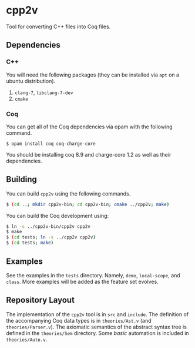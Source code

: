 # cpp2v
Tool for converting C++ files into Coq files.

## Dependencies

### C++
You will need the following packages (they can be installed via `apt` on a ubuntu distribution).

1. `clang-7`, `libclang-7-dev`
2. `cmake`

### Coq
You can get all of the Coq dependencies via opam with the following command.

```shell
$ opam install coq coq-charge-core
```

You should be installing coq 8.9 and charge-core 1.2 as well as their dependencies.

## Building
You can build `cpp2v` using the following commands.

```sh
$ (cd ..; mkdir cpp2v-bin; cd cpp2v-bin; cmake ../cpp2v; make)
```

You can build the Coq development using:

```sh
$ ln -s ../cpp2v-bin/cpp2v cpp2v
$ make
$ (cd tests; ln -s ../cpp2v cpp2v)
$ (cd tests; make)
```

## Examples
See the examples in the `tests` directory. Namely, `demo`, `local-scope`, and `class`.
More examples will be added as the feature set evolves.

## Repository Layout
The implementation of the `cpp2v` tool is in `src` and `include`.
The definition of the accompanying Coq data types is in `theories/Ast.v` (and `theories/Parser.v`).
The axiomatic semantics of the abstract syntax tree is defined in the `theories/Sem` directory.
Some *basic* automation is included in `theories/Auto.v`.
